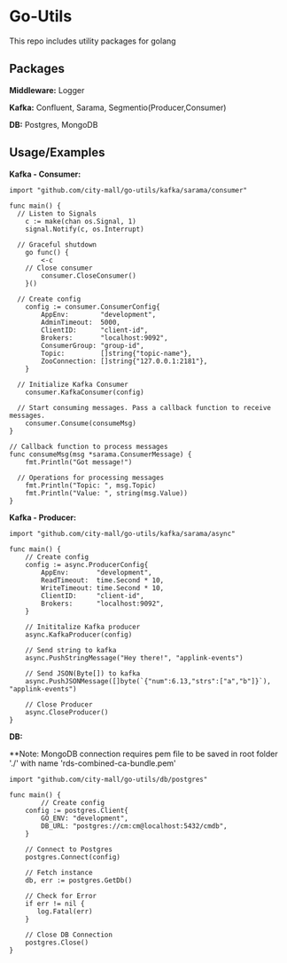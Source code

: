 
# Go-Utils

This repo includes utility packages for golang 


## Packages

**Middleware:** Logger

**Kafka:** Confluent, Sarama, Segmentio(Producer,Consumer)

**DB:** Postgres, MongoDB


## Usage/Examples

**Kafka - Consumer:**

```golang
import "github.com/city-mall/go-utils/kafka/sarama/consumer"

func main() {
  // Listen to Signals
	c := make(chan os.Signal, 1)
	signal.Notify(c, os.Interrupt)

  // Graceful shutdown
	go func() {
		<-c
    // Close consumer
		consumer.CloseConsumer()
	}()

  // Create config
	config := consumer.ConsumerConfig{
		AppEnv:        "development",
		AdminTimeout:  5000,
		ClientID:      "client-id",
		Brokers:       "localhost:9092",
		ConsumerGroup: "group-id",
		Topic:         []string{"topic-name"},
		ZooConnection: []string{"127.0.0.1:2181"},
	}

  // Initialize Kafka Consumer
	consumer.KafkaConsumer(config)

  // Start consuming messages. Pass a callback function to receive messages.
	consumer.Consume(consumeMsg)
}

// Callback function to process messages
func consumeMsg(msg *sarama.ConsumerMessage) {
	fmt.Println("Got message!")

  // Operations for processing messages
	fmt.Println("Topic: ", msg.Topic)
	fmt.Println("Value: ", string(msg.Value))
}
```

**Kafka - Producer:**

```golang
import "github.com/city-mall/go-utils/kafka/sarama/async"

func main() {
    // Create config
    config := async.ProducerConfig{
        AppEnv:       "development",
        ReadTimeout:  time.Second * 10,
        WriteTimeout: time.Second * 10,
        ClientID:     "client-id",
        Brokers:      "localhost:9092",
    }

    // Inititalize Kafka producer
    async.KafkaProducer(config)
    
    // Send string to kafka
    async.PushStringMessage("Hey there!", "applink-events")
    
    // Send JSON(Byte[]) to kafka
    async.PushJSONMessage([]byte(`{"num":6.13,"strs":["a","b"]}`), "applink-events")

    // Close Producer
    async.CloseProducer()
}
```

**DB:**

**Note: MongoDB connection requires pem file to be saved in root folder './' with name 'rds-combined-ca-bundle.pem'

```golang
import "github.com/city-mall/go-utils/db/postgres"

func main() {
        // Create config
	config := postgres.Client{
		GO_ENV: "development",
		DB_URL: "postgres://cm:cm@localhost:5432/cmdb",
	}
	
	// Connect to Postgres
	postgres.Connect(config)
	
	// Fetch instance
	db, err := postgres.GetDb()

	// Check for Error
	if err != nil {
	   log.Fatal(err)
	}
	
	// Close DB Connection
	postgres.Close()
}
```
